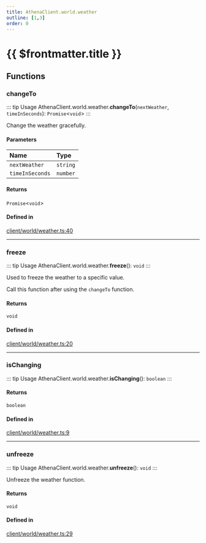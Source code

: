 ```yaml
---
title: AthenaClient.world.weather
outline: [1,3]
order: 0
---
```


# {{ $frontmatter.title }}


## Functions

### changeTo

::: tip Usage
AthenaClient.world.weather.**changeTo**(`nextWeather`, `timeInSeconds`): `Promise`<`void`\>
:::

Change the weather gracefully.

#### Parameters

| Name | Type |
| :------ | :------ |
| `nextWeather` | `string` |
| `timeInSeconds` | `number` |

#### Returns

`Promise`<`void`\>

#### Defined in

[client/world/weather.ts:40](https://github.com/Stuyk/altv-athena/blob/128b8a7/src/core/client/world/weather.ts#L40)

___

### freeze

::: tip Usage
AthenaClient.world.weather.**freeze**(): `void`
:::

Used to freeze the weather to a specific value.

Call this function after using the `changeTo` function.

#### Returns

`void`

#### Defined in

[client/world/weather.ts:20](https://github.com/Stuyk/altv-athena/blob/128b8a7/src/core/client/world/weather.ts#L20)

___

### isChanging

::: tip Usage
AthenaClient.world.weather.**isChanging**(): `boolean`
:::

#### Returns

`boolean`

#### Defined in

[client/world/weather.ts:9](https://github.com/Stuyk/altv-athena/blob/128b8a7/src/core/client/world/weather.ts#L9)

___

### unfreeze

::: tip Usage
AthenaClient.world.weather.**unfreeze**(): `void`
:::

Unfreeze the weather function.

#### Returns

`void`

#### Defined in

[client/world/weather.ts:29](https://github.com/Stuyk/altv-athena/blob/128b8a7/src/core/client/world/weather.ts#L29)
